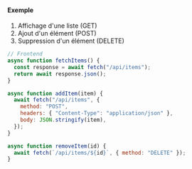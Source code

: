 #### **Exemple**

1. Affichage d'une liste (GET)
2. Ajout d'un élément (POST)
3. Suppression d'un élément (DELETE)

```javascript
// Frontend
async function fetchItems() {
  const response = await fetch("/api/items");
  return await response.json();
}

async function addItem(item) {
  await fetch("/api/items", {
    method: "POST",
    headers: { "Content-Type": "application/json" },
    body: JSON.stringify(item),
  });
}

async function removeItem(id) {
  await fetch(`/api/items/${id}`, { method: "DELETE" });
}
```

